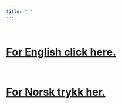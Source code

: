 ```yaml
---
title: " "
---
```


<br/>


<!---# Experiment about attention--> 
# [For **English** click here.](https://jil000.github.io/ttis/eng/info)
<br/>

<!--# Eksperiment om oppmerksomhet-->
# [For **Norsk** trykk her.](https://jil000.github.io/ttis/Nor/info)
<br/>
